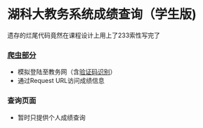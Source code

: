 # 湖科大教务系统成绩查询（学生版)

遗存的烂尾代码竟然在课程设计上用上了233索性写完了

### [爬虫部分](https://github.com/EwdAger/ScoreQuery/blob/master/cjcx/jwc_spider.py)

- 模拟登陆至教务网（含[验证码识别](https://github.com/EwdAger/ScoreQuery/blob/master/cjcx/captcha_verify.py)）
- 通过Request URL访问成绩信息


### 查询页面

- 暂时只提供个人成绩查询

